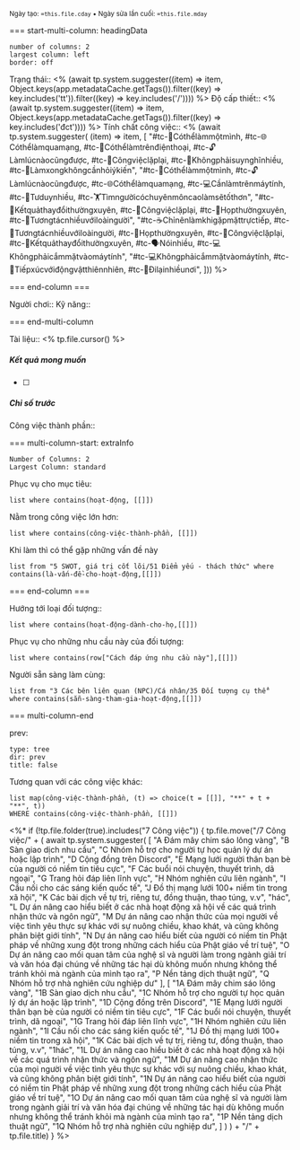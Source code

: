 <sub>Ngày tạo: `=this.file.cday` • Ngày sửa lần cuối: `=this.file.mday`</sub>

=== start-multi-column: headingData
```column-settings  
number of columns: 2
largest column: left
border: off
```

Trạng thái:: <% (await tp.system.suggester((item) => item, Object.keys(app.metadataCache.getTags()).filter((key) => key.includes('tt')).filter((key) => key.includes('/')))) %>
Độ cấp thiết:: <% (await tp.system.suggester((item) => item, Object.keys(app.metadataCache.getTags()).filter((key) => key.includes('đct')))) %>
Tính chất công việc:: <% (await tp.system.suggester(
	(item) => item, [
		"#tc-🧍Cóthểlàmmộtmình, #tc-🌐Cóthểlàmquamạng, #tc-📱Cóthểlàmtrênđiệnthoại, #tc-🔓Làmlúcnàocũngđược, #tc-🔁Côngviệclặplại, #tc-🧠Khôngphảisuynghĩnhiều, #tc-💬Làmxongkhôngcầnhỏiýkiến", 
		"#tc-🧍Cóthểlàmmộtmình, #tc-🔓Làmlúcnàocũngđược, #tc-🌐Cóthểlàmquamạng, #tc-💻Cầnlàmtrênmáytính, #tc-🧠Tưduynhiều, #tc️-🏋️Tìmngườicóchuyênmôncaolàmsẽtốthơn", 
		"#tc-🔁Kếtquảthayđổithườngxuyên, #tc-🔁Côngviệclặplại, #tc-💬Họpthườngxuyên, #tc-🥳Tươngtácnhiềuvớiloàingười", 
		"#tc-☕Chỉnênlàmkhigặpmặttrựctiếp, #tc-🥳Tươngtácnhiềuvớiloàingười, #tc-💬Họpthườngxuyên, #tc-🔁Côngviệclặplại, #tc-🔁Kếtquảthayđổithườngxuyên, #tc-🗣️Nóinhiều, #tc-💻Khôngphảicắmmặtvàomáytính", 
		"#tc-💻Khôngphảicắmmặtvàomáytính, #tc-🌳Tiếpxúcvớiđộngvậtthiênnhiên, #tc-🚴Đilạinhiềunơi", 
	])) %>

=== end-column ===

Người chơi::
Kỹ năng::

=== end-multi-column

Tài liệu:: <% tp.file.cursor() %>
##### Kết quả mong muốn
- [ ] 
##### Chỉ số trước


Công việc thành phần:: 

=== multi-column-start: extraInfo
```column-settings
Number of Columns: 2
Largest Column: standard
```

Phục vụ cho mục tiêu:
```dataview
list where contains(hoạt-động, [[]])
```
Nằm trong công việc lớn hơn:
```dataview
list where contains(công-việc-thành-phần, [[]])
```
Khi làm thì có thể gặp những vấn đề này
```dataview
list from "5 SWOT, giá trị cốt lõi/51 Điểm yếu - thách thức" where contains(là-vấn-đề-cho-hoạt-động,[[]])
```

=== end-column ===

Hướng tới loại đối tượng::
```dataview
list where contains(hoạt-động-dành-cho-họ,[[]])
```
Phục vụ cho những nhu cầu này của đối tượng:
```dataview
list where contains(row["Cách đáp ứng nhu cầu này"],[[]])
```
Người sẵn sàng làm cùng:
```dataview
list from "3 Các bên liên quan (NPC)/Cá nhân/35 Đối tượng cụ thể" where contains(sẵn-sàng-tham-gia-hoạt-động,[[]])
```

=== multi-column-end

prev:
```breadcrumbs
type: tree
dir: prev
title: false
```

Tương quan với các công việc khác:
```dataview 
list map(công-việc-thành-phần, (t) => choice(t = [[]], "**" + t + "**", t))
WHERE contains(công-việc-thành-phần, [[]])
```

<%* if (!tp.file.folder(true).includes("7 Công việc")) {
	tp.file.move("/7 Công việc/" + (
		await tp.system.suggester(
			[ 
				"A Đám mây chim sáo lông vàng",
				"B Sàn giao dịch nhu cầu",
				"C Nhóm hỗ trợ cho người tự học quản lý dự án hoặc lập trình",
				"D Cộng đồng trên Discord",
				"E Mạng lưới người thân bạn bè của người có niềm tin tiêu cực",
				"F Các buổi nói chuyện, thuyết trình, dã ngoại",
				"G Trang hỏi đáp liên lĩnh vực",
				"H Nhóm nghiên cứu liên ngành",
				"I Cầu nối cho các sáng kiến quốc tế",
				"J Đồ thị mạng lưới 100+ niềm tin trong xã hội",
				"K Các bài dịch về tự trị, riêng tư, đồng thuận, thao túng, v.v",
				"hác",
				"L Dự án nâng cao hiểu biết ở các nhà hoạt động xã hội về các quá trình nhận thức và ngôn ngữ",
				"M Dự án nâng cao nhận thức của mọi người về việc tình yêu thực sự khác với sự nuông chiều, khao khát, và cũng không phân biệt giới tính",
				"N Dự án nâng cao hiểu biết của người có niềm tin Phật pháp về những xung đột trong những cách hiểu của Phật giáo về trí tuệ",
				"O Dự án nâng cao mối quan tâm của nghệ sĩ và người làm trong ngành giải trí và văn hóa đại chúng về những tác hại dù không muốn nhưng không thể tránh khỏi mà ngành của mình tạo ra",
				"P Nền tảng dịch thuật ngữ",
				"Q Nhóm hỗ trợ nhà nghiên cứu nghiệp dư"
			 ],
			[ 
				"1A Đám mây chim sáo lông vàng",
				"1B Sàn giao dịch nhu cầu",
				"1C Nhóm hỗ trợ cho người tự học quản lý dự án hoặc lập trình",
				"1D Cộng đồng trên Discord",
				"1E Mạng lưới người thân bạn bè của người có niềm tin tiêu cực",
				"1F Các buổi nói chuyện, thuyết trình, dã ngoại",
				"1G Trang hỏi đáp liên lĩnh vực",
				"1H Nhóm nghiên cứu liên ngành",
				"1I Cầu nối cho các sáng kiến quốc tế",
				"1J Đồ thị mạng lưới 100+ niềm tin trong xã hội",
				"1K Các bài dịch về tự trị, riêng tư, đồng thuận, thao túng, v.v",
				"1hác",
				"1L Dự án nâng cao hiểu biết ở các nhà hoạt động xã hội về các quá trình nhận thức và ngôn ngữ",
				"1M Dự án nâng cao nhận thức của mọi người về việc tình yêu thực sự khác với sự nuông chiều, khao khát, và cũng không phân biệt giới tính",
				"1N Dự án nâng cao hiểu biết của người có niềm tin Phật pháp về những xung đột trong những cách hiểu của Phật giáo về trí tuệ",
				"1O Dự án nâng cao mối quan tâm của nghệ sĩ và người làm trong ngành giải trí và văn hóa đại chúng về những tác hại dù không muốn nhưng không thể tránh khỏi mà ngành của mình tạo ra",
				"1P Nền tảng dịch thuật ngữ",
				"1Q Nhóm hỗ trợ nhà nghiên cứu nghiệp dư",
			] 
		)
	)  + "/" + tp.file.title)
} %>